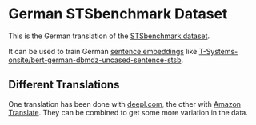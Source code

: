 # German STSbenchmark Dataset
This is the German translation of the [STSbenchmark dataset](https://ixa2.si.ehu.es/stswiki/index.php/STSbenchmark).

It can be used to train German [sentence embeddings](https://github.com/UKPLab/sentence-transformers) like [T-Systems-onsite/bert-german-dbmdz-uncased-sentence-stsb](https://huggingface.co/T-Systems-onsite/bert-german-dbmdz-uncased-sentence-stsb).

## Different Translations
One translation has been done with [deepl.com](https://www.deepl.com/), the other with [Amazon Translate](https://aws.amazon.com/translate/). They can be combined to get some more variation in the data.
